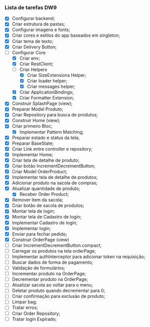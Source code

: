 ### Lista de tarefas DW9

- [x] Configurar backend;
- [x] Criar estrutura de pastas;
- [x] Configurar imagens e fonts;
- [x] Criar cores e estilos do app baseados em singleton;
- [x] Criar tema de texto;
- [x] Criar Delivery Button;
- [ ] Configurar Core
  - [x] Criar env;
  - [x] Criar RestClient;
  - [ ] Criar Helpers
      - [x] Criar SizeExtensions Helper;
      - [x] Criar loader helper;
      - [x] Criar messages helper;
  - [x] Criar ApplicationBindings;
  - [x] Criar Formatter Extension;
- [x] Construir SplashPage (view);  
- [x] Preparar Model Produto;
- [x] Criar Repository para busca de produtos;
- [x] Construir Home (view);
- [x] Criar primeiro Bloc;
  - [x] Implementar Pattern Matching; 
- [x] Preparar estado e status da tela;
- [x] Preparar BaseState;
- [x] Criar Link entre controller e repository;
- [x] Implementar Home;
- [x] Criar tela de detalhe de produto;
- [x] Criar botão IncrementDecrementButton;
- [x] Criar Model OrderProduct;
- [x] Implementar tela de detalhe de produtos;
- [x] Adicionar produto na sacola de compras;
- [x] Atualizar quantidade de produto;
  - [x] Receber Order Product;
- [x] Remover item da sacola;
- [x] Criar botão de sacola de produtos;
- [x] Montar tela de login;
- [x] Montar tela de Cadastro de login;  
- [x] Implementar Cadastro de login;
- [x] Implementar login; 
- [x] Enviar para fechar pedido;
- [x] Construir OrderPage (view)
- [ ] Criar IncrementDecrementButton.compact;
- [ ] Carregar os produtos na tela orderPage;
- [ ] Implementar authInterceptor para adicionar token na requisição;
- [ ] Buscar dados de forma de pagamento;
- [ ] Validação de formulários;
- [ ] Incrementar produto na OrderPage;
- [ ] Decrementar produto na OrderPage;
- [ ] Atualizar sacola ao voltar para o menu;
- [ ] Deletar produto quando decrementar para 0;
- [ ] Criar confirmação para exclusão de produto;
- [ ] Limpar bag;
- [ ] Tratar erros;
- [ ] Criar Order Repository;
- [ ] Tratar login Expirado;